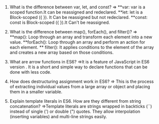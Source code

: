 1) What is the difference between var, let, and const?
=> **var: var is a scoped function.It can be reassigned and redeclared.
   **let: let is a Block-scoped ({ }). It Can be reassigned but not redeclared.
   **const: const is Block-scoped ({ }).It Can't  be reassigned.


2) What is the difference between map(), forEach(), and filter()?
=> **map(): Loop through an array and transform each element into a new value.
   **forEach(): Loop through an array and perform an action for each element.
   ** filter(): It applies conditions to the element of the array and creates a new array based on those conditions.


3) What are arrow functions in ES6?
=>It is a feature of JavaScript in ES6 version . It is a short and simple way to declare functions that can be done with less code.

4) How does destructuring assignment work in ES6?
=> This is the process of extracting individual values ​​from a large array or object and placing them in a smaller variable.


5) Explain template literals in ES6. How are they different from string concatenation?
=>Template literals are strings wrapped in backticks (``) instead of single (') or double (") quotes.
They allow interpolation (inserting variables) and multi-line strings easily.